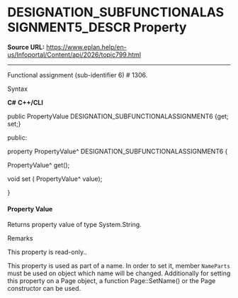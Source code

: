 # DESIGNATION_SUBFUNCTIONALASSIGNMENT5_DESCR Property

**Source URL:** https://www.eplan.help/en-us/Infoportal/Content/api/2026/topic799.html

---

Functional assignment (sub-identifier 6) # 1306.

Syntax

**C#**
**C++/CLI**


public PropertyValue DESIGNATION_SUBFUNCTIONALASSIGNMENT6 {get; set;}

public:

property PropertyValue^ DESIGNATION_SUBFUNCTIONALASSIGNMENT6 {

   PropertyValue^ get();

   void set (    PropertyValue^ value);

}


#### Property Value

Returns property value of type System.String.

Remarks

This property is read-only..

This property is used as part of a name. In order to set it, member `NameParts` must be used on object which name will be changed. Additionally for setting this property on a Page object, a function Page::SetName() or the Page constructor can be used.

